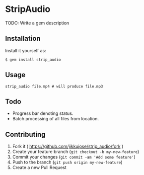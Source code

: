 # StripAudio

TODO: Write a gem description

## Installation

Install it yourself as:

    $ gem install strip_audio

## Usage

    strip_audio file.mp4 # will produce file.mp3

## Todo

* Progress bar denoting status.
* Batch processing of all files from location.

## Contributing

1. Fork it ( https://github.com/jikkujose/strip_audio/fork )
2. Create your feature branch (`git checkout -b my-new-feature`)
3. Commit your changes (`git commit -am 'Add some feature'`)
4. Push to the branch (`git push origin my-new-feature`)
5. Create a new Pull Request
